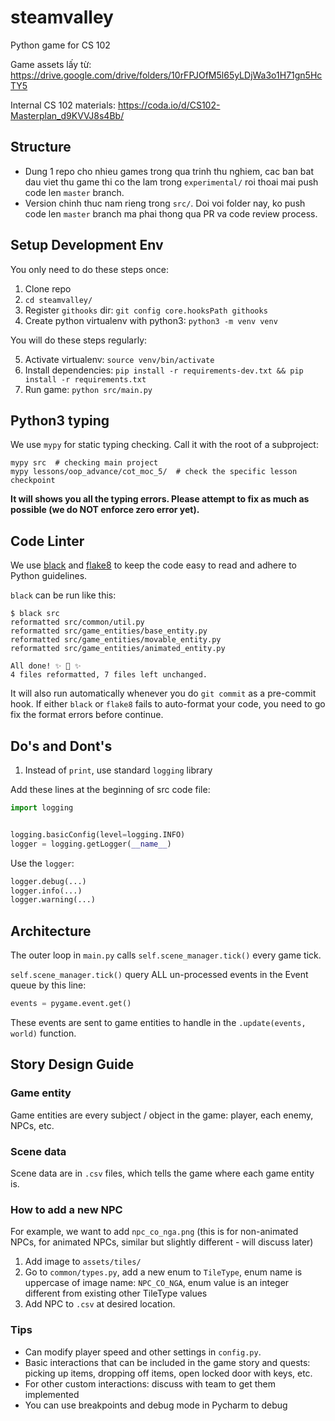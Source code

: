 # steamvalley
Python game for CS 102

Game assets lấy từ: https://drive.google.com/drive/folders/10rFPJOfM5l65yLDjWa3o1H71gn5HcTY5

Internal CS 102 materials: https://coda.io/d/CS102-Masterplan_d9KVVJ8s4Bb/

## Structure

* Dung 1 repo cho nhieu games trong qua trinh thu nghiem, cac ban bat dau viet thu game thi co the lam trong `experimental/` roi thoai mai push code len `master` branch.
* Version chinh thuc nam rieng trong `src/`. Doi voi folder nay, ko push code len `master` branch ma phai thong qua PR va code review process.

## Setup Development Env

You only need to do these steps once:

1. Clone repo
2. `cd steamvalley/`
3. Register `githooks` dir: `git config core.hooksPath githooks`
4. Create python virtualenv with python3: `python3 -m venv venv`

You will do these steps regularly: 

5. Activate virtualenv: `source venv/bin/activate`
6. Install dependencies: `pip install -r requirements-dev.txt && pip install -r requirements.txt`
7. Run game: `python src/main.py`

## Python3 typing

We use `mypy` for static typing checking. Call it with the root of a subproject:

```shell
mypy src  # checking main project
mypy lessons/oop_advance/cot_moc_5/  # check the specific lesson checkpoint
```

**It will shows you all the typing errors. Please attempt to fix as much as possible
(we do NOT enforce zero error yet).**

## Code Linter

We use [black](https://black.readthedocs.io/en/stable/) and [flake8](https://flake8.pycqa.org/)
to keep the code easy to read and adhere to Python guidelines.

`black` can be run like this:

```shell
$ black src
reformatted src/common/util.py
reformatted src/game_entities/base_entity.py
reformatted src/game_entities/movable_entity.py
reformatted src/game_entities/animated_entity.py

All done! ✨ 🍰 ✨
4 files reformatted, 7 files left unchanged.
```

It will also run automatically whenever you do `git commit` as a pre-commit hook.
If either `black` or `flake8` fails to auto-format your code, you need to go fix the format errors before continue.

## Do's and Dont's

1. Instead of `print`, use standard `logging` library

Add these lines at the beginning of src code file:

```python
import logging


logging.basicConfig(level=logging.INFO)
logger = logging.getLogger(__name__)
```

Use the `logger`:

```python
logger.debug(...)
logger.info(...)
logger.warning(...)
```


## Architecture

The outer loop in `main.py` calls `self.scene_manager.tick()` every game tick.

`self.scene_manager.tick()` query ALL un-processed events in the Event queue by this line:

```python
events = pygame.event.get()
```

These events are sent to game entities to handle in the `.update(events, world)` function. 


## Story Design Guide

### Game entity

Game entities are every subject / object in the game: player, each enemy, NPCs, etc.

### Scene data

Scene data are in `.csv` files, which tells the game where each game entity is.

### How to add a new NPC

For example, we want to add `npc_co_nga.png`
(this is for non-animated NPCs,
 for animated NPCs, similar but slightly different - will discuss later)

1. Add image to `assets/tiles/`
2. Go to `common/types.py`, add a new enum to `TileType`, enum name is uppercase of image name: `NPC_CO_NGA`, enum value is an integer different from existing other TileType values
3. Add NPC to `.csv`  at desired location.

### Tips

* Can modify player speed and other settings in `config.py`.
* Basic interactions that can be included in the game story and quests: picking up items, dropping off items, open locked door with keys, etc.
* For other custom interactions: discuss with team to get them implemented
* You can use breakpoints and debug mode in Pycharm to debug
